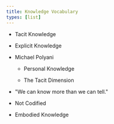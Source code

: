 ```yaml
---
title: Knowledge Vocabulary
types: [list]
---
```


- Tacit Knowledge

- Explicit Knowledge

- Michael Polyani

  - Personal Knowledge

  - The Tacit Dimension

- "We can know more than we can tell."

- Not Codified

- Embodied Knowledge
